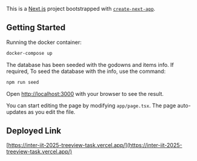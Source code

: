 This is a [Next.js](https://nextjs.org) project bootstrapped with [`create-next-app`](https://nextjs.org/docs/app/api-reference/cli/create-next-app).

## Getting Started

Running the docker container:

```bash
docker-compose up
```

The database has been seeded with the godowns and items info.
If required, To seed the database with the info, use the command:

```bash
npm run seed
```

Open [http://localhost:3000](http://localhost:3000) with your browser to see the result.

You can start editing the page by modifying `app/page.tsx`. The page auto-updates as you edit the file.

## Deployed Link

[https://inter-iit-2025-treeview-task.vercel.app/](https://inter-iit-2025-treeview-task.vercel.app/)
